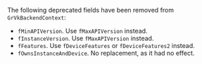 The following deprecated fields have been removed from `GrVkBackendContext`:
 - `fMinAPIVersion`. Use `fMaxAPIVersion` instead.
 - `fInstanceVersion`. Use `fMaxAPIVersion` instead.
 - `fFeatures`. Use `fDeviceFeatures` or `fDeviceFeatures2` instead.
 - `fOwnsInstanceAndDevice`. No replacement, as it had no effect.
